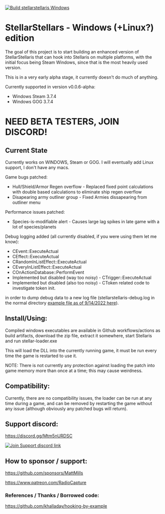 [![Build stellarstellaris Windows](https://github.com/MattMills/stellarstellaris-win/actions/workflows/cmake.yml/badge.svg?branch=master)](https://github.com/MattMills/stellarstellaris-win/actions/workflows/cmake.yml)


# StellarStellars - Windows (+Linux?) edition

The goal of this project is to start building an enhanced version of StellarStellaris that can hook into Stellaris on multiple platforms, with the initial focus being Steam Windows, since that is the most heavily used version.

This is in a very early alpha stage, it currently doesn't do much of anything.

Currently supported in version v0.0.6-alpha:
 * Windows Steam 3.7.4
 * Windows GOG 3.7.4

# NEED BETA TESTERS, JOIN DISCORD!

## Current State

Currently works on WINDOWS, Steam or GOG. I will eventually add Linux support, I don't have any macs.

Game bugs patched:
 * Hull/Shield/Armor Regen overflow - Replaced fixed point calculations with double based calculations to eliminate ship regen overflow
 * Disapearing army outliner group - Fixed Armies dissapearing from outliner menu
 
Performance issues patched:
* Species-is-modifiable alert - Causes large lag spikes in late game with a lot of species/planets

Debug logging added (all currently disabled, if you were using them let me know):
 * CEvent::ExecuteActual
 * CEffect::ExecuteActual
 * CRandomInListEffect::ExecuteActual
 * CEveryInListEffect::ExecuteActual
 * COnActionDatabase::PerformEvent
 * Implemented but disabled (way too noisy) - CTrigger::ExecuteActual
 * Implemented but disabled (also too noisy) - CToken related code to investigate token init.

 in order to dump debug data to a new log file (stellarstellaris-debug.log in the normal directory [example file as of 9/14/2022 here](docs/example-stellarstellaris-debug.log.txt)).

## Install/Using:

 Compiled windows executables are available in Github workflows/actions as build artifacts, download the zip file, extract it somewhere, start Stellaris and run stellar-loader.exe 

 This will load the DLL into the currently running game, it must be run every time the game is restarted to use it.

 NOTE: There is not currently any protection against loading the patch into game memory more than once at a time; this may cause weirdness.

## Compatibility:

Currently, there are no compatibility issues, the loader can be run at any time during a game, and can be removed by restarting the game without any issue (although obviously any patched bugs will return).

## Support discord:

https://discord.gg/Mtm5nURDSC

[![Join Support discord link](https://discordapp.com/api/guilds/960348408990793838/widget.png?style=banner3)](https://discord.gg/Mtm5nURDSC)

## How to sponsor / support:
https://github.com/sponsors/MattMills

https://www.patreon.com/RadioCapture


### References / Thanks / Borrowed code:
https://github.com/khalladay/hooking-by-example
